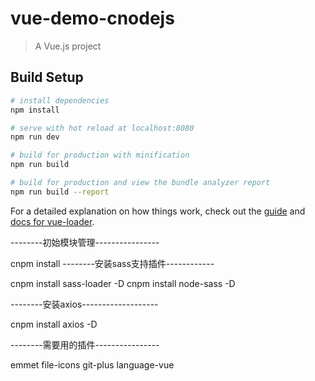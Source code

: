 # vue-demo-cnodejs

> A Vue.js project

## Build Setup

``` bash
# install dependencies
npm install

# serve with hot reload at localhost:8080
npm run dev

# build for production with minification
npm run build

# build for production and view the bundle analyzer report
npm run build --report
```

For a detailed explanation on how things work, check out the [guide](http://vuejs-templates.github.io/webpack/) and [docs for vue-loader](http://vuejs.github.io/vue-loader).


--------初始模块管理----------------

cnpm install
--------安装sass支持插件------------

cnpm install sass-loader -D
cnpm install node-sass -D

--------安装axios-------------------

cnpm install axios -D

--------需要用的插件----------------

emmet
file-icons
git-plus
language-vue

